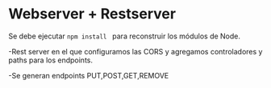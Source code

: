 # Webserver + Restserver

Se debe ejecutar ```npm install ``` para reconstruir los módulos de Node.

-Rest server en el que configuramos las CORS y agregamos controladores y paths para los endpoints.

-Se generan endpoints PUT,POST,GET,REMOVE